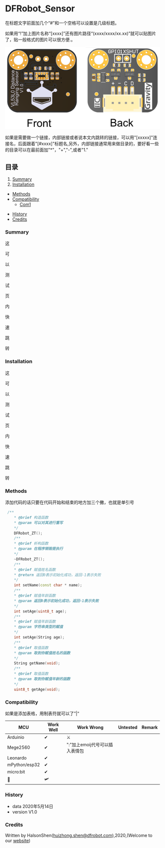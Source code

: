 # DFRobot_Sensor

在标题文字前面加几个“#”和一个空格可以设置是几级标题。

如果用“!”加上图片名称“[xxxx]”还有图片路径“(xxxx/xxxx/xx.xx)”就可以贴图片了，贴一般格式的图片可以很方便.。

![正反面](https://github.com/HalsonShen/N-/blob/master/SEN0245svg1.png)



如果是需要做一个链接，内部链接或者说本文内跳转的链接，可以用"[xxxxx]"连接名，后面跟着"[#xxxx]"标题名,另外，内部链接通常用来做目录的，要好看一些的目录可以在最前面加"*"，"+","-",或者"1."

## 目录

1. [Summary](#Summary)
2. [Installation](#installation) 

+ [Methods](#Methods)
+ [Compatibility](#Compatibility)
  - [Com1](#Com1)

- [History](#History)
- [Credits](#Credits)

### Summary

这

可

以

测

试

页

内

快

速

跳

转

### Installation

这

可

以

测

试

页

内

快

速

跳

转

### Methods

添加代码的话只要在代码开始和结束的地方加三个撇，也就是单引号

```c++
 /**
    * @brief 构造函数
    * @param 可以对其进行重写
    */
    DFRobot_ZT();
    /**
    * @brief 析构函数
    * @param 在程序销毁是执行
    */
    ~DFRobot_ZT();
    /**
    * @brief 赋值姓名函数
    * @return 返回0表示初始化成功，返回-1表示失败
    */
    int setName(const char * name);
    /**
    * @brief 赋值年龄函数
    * @param 返回0表示初始化成功，返回-1表示失败
    */
    int setAge(uint8_t age);
    /**
    * @brief 赋值年龄函数
    * @param 字符串类型的赋值
    */
    int setAge(String age);
    /**
    * @brief 取值函数
    * @param 取到你赋值姓名的函数
    */
    String getName(void);
    /**
    * @brief 取值函数
    * @param 取到你赋值年龄的函数
    */
    uint8_t getAge(void);
```

### Compatibility

如果是添加表格，用制表符就可以了”|“

| MCU           | Work Well        | Work Wrong                     | Untested | Remark |
| ------------- | ---------------- | ------------------------------ | -------- | ------ |
| Arduinio      | ✔                | :crossed_swords:               |          |        |
| Mege2560      | ✔                | ":"加上emoij代号可以插入表情包 |          |        |
| Leonardo      | ✔                |                                |          |        |
| mPython/esp32 | ✔                |                                |          |        |
| micro:bit     | ✔                |                                |          |        |
| :baby:        | :small_airplane: |                                |          |        |

### History

+ data 2020年5月14日
+ version V1.0

### Credits

Written by HalsonShen(huizhong.shen@dfrobot.com),2020,(Welcome to our [website](https://mc.dfrobot.com.cn/))